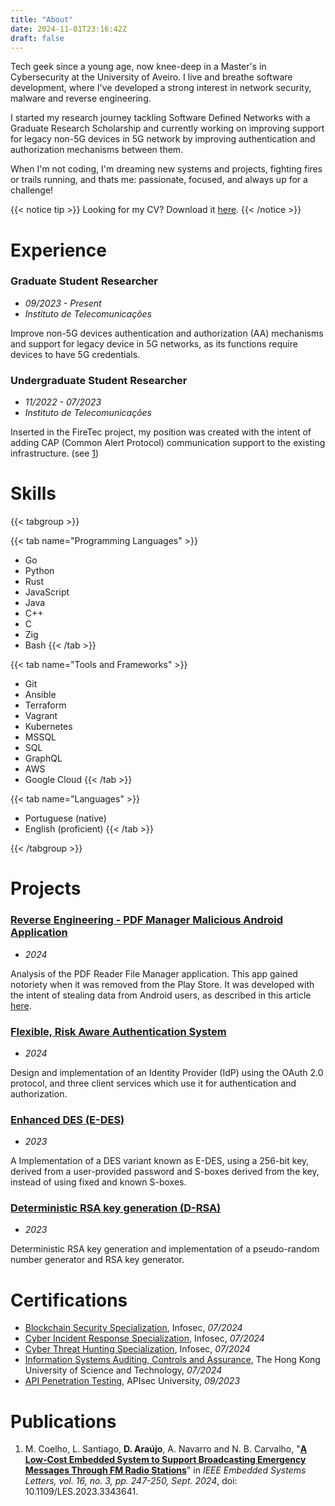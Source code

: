 ```yaml
---
title: "About"
date: 2024-11-01T23:16:42Z
draft: false
---
```


Tech geek since a young age, now knee-deep in a Master's in Cybersecurity at the University of Aveiro. I live and breathe software development, where I've developed a strong interest in network security, malware and reverse engineering.

I started my research journey tackling Software Defined Networks with a Graduate Research Scholarship and currently working on improving support for legacy non-5G devices in 5G network by improving authentication and authorization mechanisms between them.

When I'm not coding, I'm dreaming new systems and projects, fighting fires or trails running, and thats me: passionate, focused, and always up for a challenge!

{{< notice tip >}} Looking for my CV? Download it [here](/cv/davidjosearaujo.pdf). {{< /notice >}}


# Experience

### Graduate Student Researcher

- *09/2023 - Present*
- *Instituto de Telecomunicações*

Improve non-5G devices authentication and authorization (AA) mechanisms and support for legacy device in 5G networks, as its functions require devices to have 5G credentials.

### Undergraduate Student Researcher

- *11/2022 - 07/2023*
- *Instituto de Telecomunicações*

Inserted in the FireTec project, my position was created with the intent of adding CAP (Common Alert Protocol) communication support to the existing infrastructure. (see [1](#publications))

# Skills

{{< tabgroup >}}

{{< tab name="Programming Languages" >}}
- Go
- Python
- Rust
- JavaScript
- Java
- C++
- C
- Zig
- Bash
{{< /tab >}}

{{< tab name="Tools and Frameworks" >}}
- Git
- Ansible
- Terraform
- Vagrant
- Kubernetes
- MSSQL
- SQL
- GraphQL
- AWS
- Google Cloud
{{< /tab >}}

{{< tab name="Languages" >}}
- Portuguese (native)
- English (proficient)
{{< /tab >}}

{{< /tabgroup >}}

# Projects

### [Reverse Engineering - PDF Manager Malicious Android Application](https://github.com/davidjosearaujo/re-android-reversing)
- *2024*

Analysis of the PDF Reader File Manager application. This app gained notoriety when it was removed from the Play Store. It was developed with the intent of stealing data from Android users, as described in this article [here](https://www.tomsguide.com/computing/malware-adware/these-malicious-android-malware-apps-were-downloaded-150000-times-from-the-play-store-delete-them-right-now).

### [Flexible, Risk Aware Authentication System](https://github.com/davidjosearaujo/iaa-idp-client)
- *2024*

Design and implementation of an Identity Provider (IdP) using the OAuth 2.0 protocol, and three client services which use it for authentication and authorization.

### [Enhanced DES (E-DES)](https://github.com/davidjosearaujo/e-des)
- *2023*

A Implementation of a DES variant known as E-DES, using a 256-bit key, derived from a user-provided password and S-boxes derived from the key, instead of using fixed and known S-boxes.

### [Deterministic RSA key generation (D-RSA)](https://github.com/davidjosearaujo/d-rsa)
- *2023*

Deterministic RSA key generation and implementation of a pseudo-random number generator and RSA key generator.

# Certifications

- [Blockchain Security Specialization](/certs/CourseraNMX6WKFXNYKR.pdf), Infosec, *07/2024*
- [Cyber Incident Response Specialization](/certs/Coursera7CL0EQLMTS79.pdf), Infosec, *07/2024*
- [Cyber Threat Hunting Specialization](/certs/CourseraGP6GYOUBL8LV.pdf), Infosec, *07/2024*
- [Information Systems Auditing, Controls and Assurance](/certs/CourseraW3NSAL9PD4YW.pdf), The Hong Kong University of Science and Technology, *07/2024*
- [API Penetration Testing](/certs/APIsecCourseCertificate20230928-28-qgr8sq.pdf), APIsec University, *09/2023*

# Publications

1. M. Coelho, L. Santiago, **D. Araújo**, A. Navarro and N. B. Carvalho, "[**A Low-Cost Embedded System to Support Broadcasting Emergency Messages Through FM Radio Stations**](https://ieeexplore.ieee.org/document/10361555)" in *IEEE Embedded Systems Letters, vol. 16, no. 3, pp. 247-250, Sept. 2024*, doi: 10.1109/LES.2023.3343641.